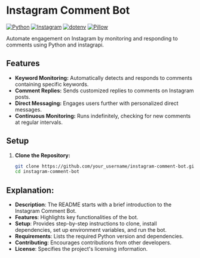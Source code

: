 # Instagram Comment Bot

[![Python](https://img.shields.io/badge/Python-3.11.9-blue.svg?style=flat-square&logo=python)](https://www.python.org/downloads/release/python-3119/) 
[![Instagram](https://img.shields.io/badge/Instagram-sterile.py-purple?style=flat-square&logo=instagram)](https://instagram.com/sterile.py/)
[![dotenv](https://img.shields.io/badge/python--dotenv-v1.0.1-lightgreen.svg)](https://pypi.org/project/python-dotenv/)
[![Pillow](https://img.shields.io/badge/Pillow-v10.3.0-yellow.svg)](https://pypi.org/project/pillow/)

Automate engagement on Instagram by monitoring and responding to comments using Python and instagrapi.

## Features

- **Keyword Monitoring:** Automatically detects and responds to comments containing specific keywords.
- **Comment Replies:** Sends customized replies to comments on Instagram posts.
- **Direct Messaging:** Engages users further with personalized direct messages.
- **Continuous Monitoring:** Runs indefinitely, checking for new comments at regular intervals.

## Setup

1. **Clone the Repository:**
   ```bash
   git clone https://github.com/your_username/instagram-comment-bot.git
   cd instagram-comment-bot

## Explanation:

- **Description**: The README starts with a brief introduction to the Instagram Comment Bot.
- **Features**: Highlights key functionalities of the bot.
- **Setup**: Provides step-by-step instructions to clone, install dependencies, set up environment variables, and run the bot.
- **Requirements**: Lists the required Python version and dependencies.
- **Contributing**: Encourages contributions from other developers.
- **License**: Specifies the project's licensing information.
